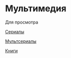 # Мультимедия
Для просмотра

[Сериалы](https://github.com/CerberusIncorporated/movie/blob/master/series.md)

[Мультсериалы](https://github.com/CerberusIncorporated/movie/blob/master/mult.md)

[Книги](https://github.com/CerberusIncorporated/movie/blob/master/books.md)
